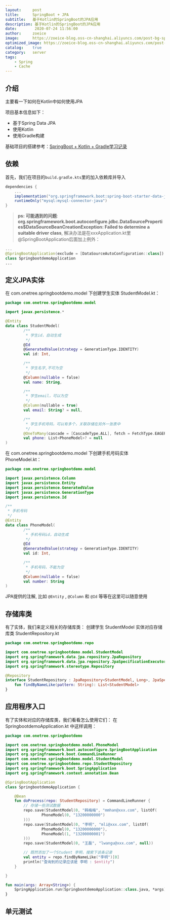 ```yaml
---
layout:     post
title:      SpringBoot + JPA
subtitle:   基于Kotlin的SpringBoot的JPA应用
description: 基于Kotlin的SpringBoot的JPA应用
date:        2020-07-24 11:56:00
author:     zoeice
image:      https://zoeice-blog.oss-cn-shanghai.aliyuncs.com/post-bg-spring.jpg
optimized_image: https://zoeice-blog.oss-cn-shanghai.aliyuncs.com/post-bg-spring.jpg?x-oss-process=image/resize,w_380
catalog:    true
category:   server
tags:
    - Spring
    - Cache
---
```


## 介绍
主要看一下如何在Kotlin中如何使用JPA

项目基本信息如下：
- 基于Spring Data JPA
- 使用Kotlin
- 使用Gradle构建

基础项目的搭建参考：[SpringBoot + Kotlin + Gradle学习记录](/spring-boot-learn/)

## 依赖
首先，我们在项目的`build.gradle.kts`里的加入依赖库并导入
~~~ groovy
dependencies {
    ...
	implementation("org.springframework.boot:spring-boot-starter-data-jpa")
    runtimeOnly("mysql:mysql-connector-java")
}
~~~

>**ps: 可能遇到的问题**:<br>
**org.springframework.boot.autoconfigure.jdbc.DataSourceProperties$DataSourceBeanCreationException: Failed to determine a suitable driver class**, 解决办法是在xxxApplication.kt里@SpringBootApplication后面加上例外：
~~~kotlin
...
@SpringBootApplication(exclude = [DataSourceAutoConfiguration::class])
class SpringbootdemoApplication
...
~~~

## 定义JPA实体
在 com.onetree.springbootdemo.model 下创建学生实体 StudentModel.kt：
~~~kotlin
package com.onetree.springbootdemo.model

import javax.persistence.*

@Entity
data class StudentModel(
        /**
         * 学生id，自动生成
         */
        @Id
        @GeneratedValue(strategy = GenerationType.IDENTITY)
        val id: Int,

        /**
         * 学生名字,不可为空
         */
        @Column(nullable = false)
        val name: String,

        /**
         * 学生email，可以为空
         */
        @Column(nullable = true)
        val email: String? = null,

        /**
         * 学生手机号码，可以有多个，关联存储在另外一张表中
         */
        @OneToMany(cascade = [CascadeType.ALL], fetch = FetchType.EAGER)
        val phone: List<PhoneModel>? = null
)
~~~

在 com.onetree.springbootdemo.model 下创建手机号码实体 PhoneModel.kt：
~~~kotlin
package com.onetree.springbootdemo.model

import javax.persistence.Column
import javax.persistence.Entity
import javax.persistence.GeneratedValue
import javax.persistence.GenerationType
import javax.persistence.Id

/**
 * 手机号码
 */
@Entity
data class PhoneModel(
        /**
         * 手机号码id，自动生成
         */
        @Id
        @GeneratedValue(strategy = GenerationType.IDENTITY)
        val id: Int,

        /**
         * 手机号码，不能为空
         */
        @Column(nullable = false)
        val number: String
)
~~~

JPA提供的注解, 比如 `@Entity` , `@Column` 和 `@Id` 等等在这里可以随意使用

## 存储库类
有了实体，我们来定义相关的存储库类：
创建学生 StudentModel 实体对应存储库类 StudentRepository.kt
~~~kotlin
package com.onetree.springbootdemo.repo

import com.onetree.springbootdemo.model.StudentModel
import org.springframework.data.jpa.repository.JpaRepository
import org.springframework.data.jpa.repository.JpaSpecificationExecutor
import org.springframework.stereotype.Repository

@Repository
interface StudentRepository : JpaRepository<StudentModel, Long>, JpaSpecificationExecutor<StudentModel> {
    fun findByNameLike(pattern: String): List<StudentModel>
}
~~~

## 应用程序入口
有了实体和对应的存储库类，我们看看怎么使用它们：
在 SpringbootdemoApplication.kt 中这样调用：
~~~kotlin
package com.onetree.springbootdemo

import com.onetree.springbootdemo.model.PhoneModel
import org.springframework.boot.autoconfigure.SpringBootApplication
import org.springframework.boot.CommandLineRunner
import com.onetree.springbootdemo.model.StudentModel
import com.onetree.springbootdemo.repo.StudentRepository
import org.springframework.boot.SpringApplication
import org.springframework.context.annotation.Bean

@SpringBootApplication
class SpringbootdemoApplication {

	@Bean
	fun doProcess(repo: StudentRepository) = CommandLineRunner {
		// 存储一些测试数据
		repo.save(StudentModel(0, "韩梅梅", "mmhan@xxx.com", listOf(
				PhoneModel(0, "13200000000")
		)))
		repo.save(StudentModel(0, "李明", "mli@xxx.com", listOf(
				PhoneModel(0, "13200000000"),
				PhoneModel(1, "13200000001")
		)))
		repo.save(StudentModel(0, "王磊", "lwangu@xxx.com", null))

		// 既然添加了一个Student 李明，搜索下该条记录
		val entity = repo.findByNameLike("李明")[0]
		println("查询到的记录应该是 李明 : $entity")
	}

}

fun main(args: Array<String>) {
	SpringApplication.run(SpringbootdemoApplication::class.java, *args)
}
~~~

## 单元测试